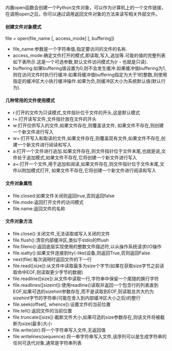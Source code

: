 内置open函数会创建一个Python文件对象，可以作为计算机上的一个文件链接，在调用open之后，你可以通过调用返回文件对象的方法来读写相关外部文件。

#### 创建文件对象模式
file = open(file_name \[, access_mode] \[, buffering])
- file_name:参数是一个字符串值,指定要访问的文件的名称.
- access_mode:确定文件打开的模式,即读取,写入,追加等.可能的值的完整列表如下表所示.这是一个可选参数,默认文件访问模式为(r - 也就是只读).
- buffering:如果buffering值设置为0,则不会发生缓冲.如果缓冲值buffering为1,则在访问文件时执行行缓冲.如果将缓冲值buffering指定为大于1的整数,则使用指定的缓冲区大小执行缓冲操作.如果为负,则缓冲区大小为系统默认值(默认行为).

#### 几种常用的文件使用模式
- r:打开的文件为只读模式,文件指针位于文件的开头,这是默认模式
- r+:打开读写文件,文件指针放在文件的开头
- w:打开仅供写入的文件,如果文件存在,则覆盖该文件, 如果文件不存在,则创建一个新文件进行写入
- w+:打开写入和取读的文件,如果文件存在,则覆盖现有文件,如果文件不存在,创建一个新文件进行阅读和写入
- a:打开一个文件进行追加.如果文件存在,则文件指针位于文件末尾,也就是说,文件处于追加模式,如果文件不存在,它将创建一个新文件进行写入
- a+:打开一个文件,用于追加和阅读,如果文件存在,则文件指针位于文件末尾,文件以附加模式打开, 如果文件不存在,它将创建一个新文件进行阅读和写入

#### 文件对象属性
- file.closed:如果文件关闭则返回true,否则返回false
- file.mode:返回打开文件的访问模式
- file.name:返回文件的名称

#### 文件对象方法
- file.close():关闭文件,无法读取或写入关闭的文件
- file.flush():清空内部缓冲区,类似于stdio的fflush
- file.fileno():返回底层实现使用的整数文件描述符,以从操作系统请求I/O操作
- file.isatty():如果文件连接到tty(-like)设备,则返回True,否则返回False
- next(file):每次调用时返回文件的下一行
- file.read(\[size]):从文件中读取最多为size个字节(如果在获取size字节之前读取命中EOF,则读取更少字节的数据)
- file.readline(\[size]):从文件中读取一行,字符串中保留一个尾随的换行字符
- file.readlines(\[sizeint]):使用readline()读取并返回一个包含行的列表直到EOF,如果可选的sizehint参数存在,而不是读取到EOF,则读取总共大约为sizehint字节的字符串(可能在舍入到内部缓冲区大小之后)的整行
- file.seek(offset\[, whence]):设置文件的当前位置
- file.tell():返回文件的当前位置
- file.truncate(\[size]):截断文件大小,如果可选的size参数存在,则该文件将被截断为size(最多)大小
- file.write(str):将一个字符串写入文件,无返回值
- file.writelines(sequence):将一串字符串写入文件,该序列可以是生成字符串的任何可迭代对象,通常是字符串列表
